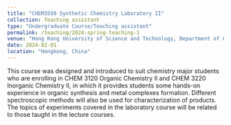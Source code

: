```yaml
---
title: "CHEM3550 Synthetic Chemistry Laboratory II"
collection: Teaching assistant
type: "Undergraduate Course/Teaching assistant"
permalink: /teaching/2024-spring-teaching-1
venue: "Hong Kong University of Science and Technology, Department of Chemistry"
date: 2024-02-01
location: "Hongkong, China"
---
```


This course was designed and introduced to suit chemistry major students who are enrolling in CHEM 3120 Organic Chemistry II and CHEM 3220 Inorganic Chemistry II, in which it provides students some hands-on experience in organic synthesis and metal complexes formation. Different spectroscopic methods will also be used for characterization of products. The topics of experiments covered in the laboratory course will be related to those taught in the lecture courses.
